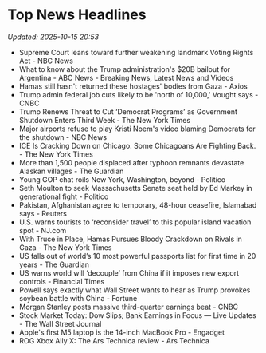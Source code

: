 # Top News Headlines

_Updated: 2025-10-15 20:53_

- Supreme Court leans toward further weakening landmark Voting Rights Act - NBC News
- What to know about the Trump administration's $20B bailout for Argentina - ABC News - Breaking News, Latest News and Videos
- Hamas still hasn't returned these hostages' bodies from Gaza - Axios
- Trump admin federal job cuts likely to be 'north of 10,000,' Vought says - CNBC
- Trump Renews Threat to Cut ‘Democrat Programs’ as Government Shutdown Enters Third Week - The New York Times
- Major airports refuse to play Kristi Noem's video blaming Democrats for the shutdown - NBC News
- ICE Is Cracking Down on Chicago. Some Chicagoans Are Fighting Back. - The New York Times
- More than 1,500 people displaced after typhoon remnants devastate Alaskan villages - The Guardian
- Young GOP chat roils New York, Washington, beyond - Politico
- Seth Moulton to seek Massachusetts Senate seat held by Ed Markey in generational fight - Politico
- Pakistan, Afghanistan agree to temporary, 48-hour ceasefire, Islamabad says - Reuters
- U.S. warns tourists to ‘reconsider travel’ to this popular island vacation spot - NJ.com
- With Truce in Place, Hamas Pursues Bloody Crackdown on Rivals in Gaza - The New York Times
- US falls out of world’s 10 most powerful passports list for first time in 20 years - The Guardian
- US warns world will ‘decouple’ from China if it imposes new export controls - Financial Times
- Powell says exactly what Wall Street wants to hear as Trump provokes soybean battle with China - Fortune
- Morgan Stanley posts massive third-quarter earnings beat - CNBC
- Stock Market Today: Dow Slips; Bank Earnings in Focus — Live Updates - The Wall Street Journal
- Apple's first M5 laptop is the 14-inch MacBook Pro - Engadget
- ROG Xbox Ally X: The Ars Technica review - Ars Technica